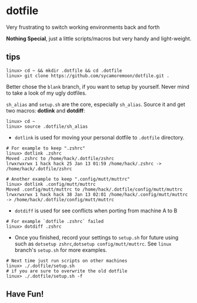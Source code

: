 # dotfile
Very frustrating to switch working environments back and forth

**Nothing Special**, just a little scripts/macros but very handy and light-weight.

## tips

```
linux> cd ~ && mkdir .dotfile && cd .dotfile
linux> git clone https://github.com/sycamoremoon/dotfile.git .
```
Better chose the `blank` branch, if you want to setup by yourself. Never mind to take a look of my ugly dotfiles.

`sh_alias` and `setup.sh` are the core, especially `sh_alias`. Source it and get two macros: **dotlink** and **dotdiff**:

```
linux> cd ~
linux> source .dotfile/sh_alias
```

- `dotlink` is used for moving your personal dotfile to `.dotfile` directory.

```
# For example to keep ".zshrc"
linux> dotlink .zshrc
Moved .zshrc to /home/hack/.dotfile/zshrc
lrwxrwxrwx 1 hack hack 25 Jan 13 01:59 /home/hack/.zshrc -> /home/hack/.dotfile/zshrc

# Another example to keep ".config/mutt/muttrc"
linux> dotlink .config/mutt/muttrc
Moved .config/mutt/muttrc to /home/hack/.dotfile/config/mutt/muttrc
lrwxrwxrwx 1 hack hack 38 Jan 13 02:01 /home/hack/.config/mutt/muttrc -> /home/hack/.dotfile/config/mutt/muttrc
```

- `dotdiff` is used for see conflicts when porting from machine A to B

```
# For example `dotfile .zshrc` failed
linux> dotdiff .zshrc
```
- Once you finished, record your settings to `setup.sh` for future using such as `dotsetup zshrc`,`dotsetup config/mutt/muttrc`. See `linux` branch's `setup.sh` for more examples.

```
# Next time just run scripts on other machines
linux> ./.dotfile/setup.sh
# if you are sure to overwrite the old dotfile
linux> ./.dotfile/setup.sh -f 
```
## Have Fun!
